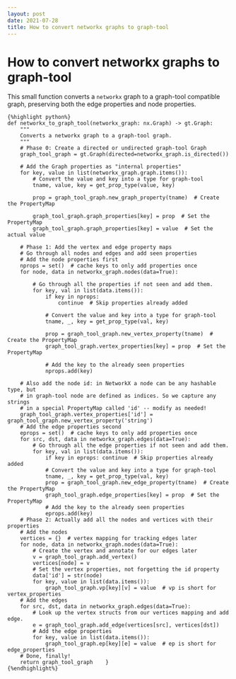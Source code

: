 ```yaml
---
layout: post
date: 2021-07-28
title: How to convert networkx graphs to graph-tool
---
```


# How to convert networkx graphs to graph-tool

This small function converts a `networkx` graph to a graph-tool compatible graph, preserving both the edge properties and node properties.

    {%highlight python%}
    def networkx_to_graph_tool(networkx_graph: nx.Graph) -> gt.Graph:
        """
        Converts a networkx graph to a graph-tool graph.
        """
        # Phase 0: Create a directed or undirected graph-tool Graph
        graph_tool_graph = gt.Graph(directed=networkx_graph.is_directed())

        # Add the Graph properties as "internal properties"
        for key, value in list(networkx_graph.graph.items()):
            # Convert the value and key into a type for graph-tool
            tname, value, key = get_prop_type(value, key)

            prop = graph_tool_graph.new_graph_property(tname)  # Create the PropertyMap

            graph_tool_graph.graph_properties[key] = prop  # Set the PropertyMap
            graph_tool_graph.graph_properties[key] = value  # Set the actual value

        # Phase 1: Add the vertex and edge property maps
        # Go through all nodes and edges and add seen properties
        # Add the node properties first
        nprops = set()  # cache keys to only add properties once
        for node, data in networkx_graph.nodes(data=True):

            # Go through all the properties if not seen and add them.
            for key, val in list(data.items()):
                if key in nprops:
                    continue  # Skip properties already added

                # Convert the value and key into a type for graph-tool
                tname, _, key = get_prop_type(val, key)

                prop = graph_tool_graph.new_vertex_property(tname)  # Create the PropertyMap
                graph_tool_graph.vertex_properties[key] = prop  # Set the PropertyMap

                # Add the key to the already seen properties
                nprops.add(key)

        # Also add the node id: in NetworkX a node can be any hashable type, but
        # in graph-tool node are defined as indices. So we capture any strings
        # in a special PropertyMap called 'id' -- modify as needed!
        graph_tool_graph.vertex_properties['id'] = graph_tool_graph.new_vertex_property('string')
        # Add the edge properties second
        eprops = set()  # cache keys to only add properties once
        for src, dst, data in networkx_graph.edges(data=True):
            # Go through all the edge properties if not seen and add them.
            for key, val in list(data.items()):
                if key in eprops: continue  # Skip properties already added
                # Convert the value and key into a type for graph-tool
                tname, _, key = get_prop_type(val, key)
                prop = graph_tool_graph.new_edge_property(tname)  # Create the PropertyMap
                graph_tool_graph.edge_properties[key] = prop  # Set the PropertyMap
                # Add the key to the already seen properties
                eprops.add(key)
        # Phase 2: Actually add all the nodes and vertices with their properties
        # Add the nodes
        vertices = {}  # vertex mapping for tracking edges later
        for node, data in networkx_graph.nodes(data=True):
            # Create the vertex and annotate for our edges later
            v = graph_tool_graph.add_vertex()
            vertices[node] = v
            # Set the vertex properties, not forgetting the id property
            data['id'] = str(node)
            for key, value in list(data.items()):
                graph_tool_graph.vp[key][v] = value  # vp is short for vertex_properties
        # Add the edges
        for src, dst, data in networkx_graph.edges(data=True):
            # Look up the vertex structs from our vertices mapping and add edge.
            e = graph_tool_graph.add_edge(vertices[src], vertices[dst])
            # Add the edge properties
            for key, value in list(data.items()):
                graph_tool_graph.ep[key][e] = value  # ep is short for edge_properties
        # Done, finally!
        return graph_tool_graph    }
    {%endhighlight%}

